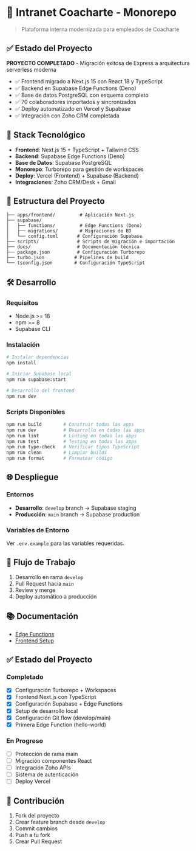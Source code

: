 # 🏢 Intranet Coacharte - Monorepo

> Plataforma interna modernizada para empleados de Coacharte

## ✅ Estado del Proyecto

**PROYECTO COMPLETADO** - Migración exitosa de Express a arquitectura serverless moderna

- ✅ Frontend migrado a Next.js 15 con React 18 y TypeScript
- ✅ Backend en Supabase Edge Functions (Deno)
- ✅ Base de datos PostgreSQL con esquema completo
- ✅ 70 colaboradores importados y sincronizados
- ✅ Deploy automatizado en Vercel y Supabase
- ✅ Integración con Zoho CRM completada

## 🚀 Stack Tecnológico

- **Frontend**: Next.js 15 + TypeScript + Tailwind CSS
- **Backend**: Supabase Edge Functions (Deno)
- **Base de Datos**: Supabase PostgreSQL
- **Monorepo**: Turborepo para gestión de workspaces
- **Deploy**: Vercel (Frontend) + Supabase (Backend)
- **Integraciones**: Zoho CRM/Desk + Gmail

## 📁 Estructura del Proyecto

```
├── apps/frontend/         # Aplicación Next.js
├── supabase/
│   ├── functions/         # Edge Functions (Deno)
│   ├── migrations/        # Migraciones de BD
│   └── config.toml       # Configuración Supabase
├── scripts/              # Scripts de migración e importación
├── docs/                 # Documentación técnica
├── package.json          # Configuración Turborepo
├── turbo.json           # Pipelines de build
└── tsconfig.json        # Configuración TypeScript
```

## 🛠️ Desarrollo

### Requisitos
- Node.js >= 18
- npm >= 8
- Supabase CLI

### Instalación
```bash
# Instalar dependencias
npm install

# Iniciar Supabase local
npm run supabase:start

# Desarrollo del frontend
npm run dev
```

### Scripts Disponibles
```bash
npm run build        # Construir todas las apps
npm run dev          # Desarrollo en todas las apps
npm run lint         # Linting en todas las apps
npm run test         # Testing en todas las apps
npm run type-check   # Verificar tipos TypeScript
npm run clean        # Limpiar builds
npm run format       # Formatear código
```

## 🌐 Despliegue

### Entornos
- **Desarrollo**: `develop` branch → Supabase staging
- **Producción**: `main` branch → Supabase production

### Variables de Entorno
Ver `.env.example` para las variables requeridas.

## 🔄 Flujo de Trabajo

1. Desarrollo en rama `develop`
2. Pull Request hacia `main`
3. Review y merge
4. Deploy automático a producción

## 📚 Documentación

- [Edge Functions](./supabase/functions/README.md)
- [Frontend Setup](./apps/frontend/README.md)

## ✅ Estado del Proyecto

### Completado
- [x] Configuración Turborepo + Workspaces
- [x] Frontend Next.js con TypeScript
- [x] Configuración Supabase + Edge Functions
- [x] Setup de desarrollo local
- [x] Configuración Git flow (develop/main)
- [x] Primera Edge Function (hello-world)

### En Progreso
- [ ] Protección de rama main
- [ ] Migración componentes React
- [ ] Integración Zoho APIs
- [ ] Sistema de autenticación
- [ ] Deploy Vercel

## 🤝 Contribución

1. Fork del proyecto
2. Crear feature branch desde `develop`
3. Commit cambios
4. Push a tu fork
5. Crear Pull Request

